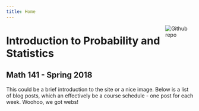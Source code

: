 ```yaml
---
title: Home
---
```


[<img src="https://simpleicons.org/icons/github.svg" style="max-width:15%;min-width:40px;float:right;" alt="Github repo" />](https://github.com/yihui/hugo-xmin)

# Introduction to Probability and Statistics

## Math 141 - Spring 2018

This could be a brief introduction to the site or a nice image. Below is a list of blog posts, which an effectively be a course schedule - one post for each week. Woohoo, we got webs!


